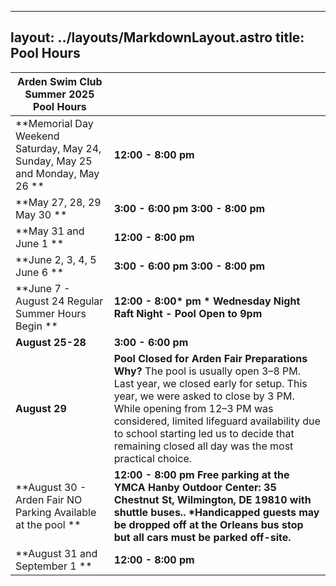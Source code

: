 
---
layout: ../layouts/MarkdownLayout.astro
title: Pool Hours
---

| Arden Swim Club  Summer 2025 Pool Hours |  |
| ----- | ----- |
| **Memorial Day Weekend     Saturday, May 24, Sunday, May 25 and Monday, May 26 **  | **12:00 \- 8:00 pm** |
| **May 27, 28, 29 May 30 **  | **3:00 \- 6:00 pm 3:00 \- 8:00 pm** |
| **May 31 and June 1 **  | **12:00 \- 8:00 pm** |
| **June 2, 3, 4, 5 June 6 **  | **3:00 \- 6:00 pm 3:00 \- 8:00 pm** |
| **June 7 \- August 24                                  Regular Summer Hours Begin **  | **12:00 \- 8:00\* pm  \* Wednesday Night Raft Night \- Pool Open to 9pm** |
| **August 25-28**    | **3:00 \- 6:00 pm** |
| **August 29** | **Pool Closed for Arden Fair Preparations  Why?** The pool is usually open 3–8 PM. Last year, we closed early for setup. This year, we were asked to close by 3 PM. While opening from 12–3 PM was considered, limited lifeguard availability due to school starting led us to decide that remaining closed all day was the most practical choice.   |
| **August 30 \-  Arden Fair        NO Parking Available at the pool **  | **12:00 \- 8:00 pm Free parking at the YMCA Hanby Outdoor Center:   35 Chestnut St, Wilmington, DE 19810 with shuttle buses..  \*Handicapped guests may be dropped off at the Orleans bus stop but all cars must be parked off-site.** |
| **August 31 and September 1 **  | **12:00 \- 8:00 pm** |

